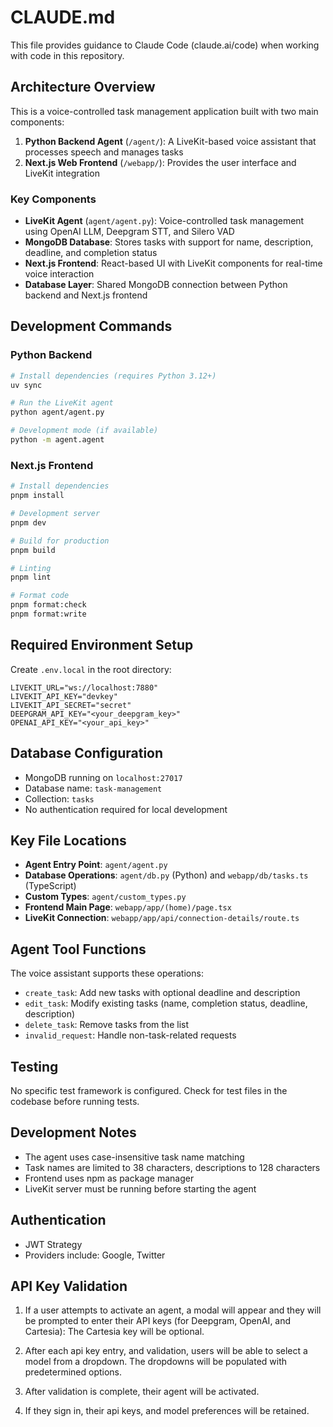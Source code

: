 # CLAUDE.md

This file provides guidance to Claude Code (claude.ai/code) when working with code in this repository.

## Architecture Overview

This is a voice-controlled task management application built with two main components:

1. **Python Backend Agent** (`/agent/`): A LiveKit-based voice assistant that processes speech and manages tasks
2. **Next.js Web Frontend** (`/webapp/`): Provides the user interface and LiveKit integration

### Key Components

- **LiveKit Agent** (`agent/agent.py`): Voice-controlled task management using OpenAI LLM, Deepgram STT, and Silero VAD
- **MongoDB Database**: Stores tasks with support for name, description, deadline, and completion status
- **Next.js Frontend**: React-based UI with LiveKit components for real-time voice interaction
- **Database Layer**: Shared MongoDB connection between Python backend and Next.js frontend

## Development Commands

### Python Backend
```bash
# Install dependencies (requires Python 3.12+)
uv sync

# Run the LiveKit agent
python agent/agent.py

# Development mode (if available)
python -m agent.agent
```

### Next.js Frontend
```bash
# Install dependencies
pnpm install

# Development server
pnpm dev

# Build for production
pnpm build

# Linting
pnpm lint

# Format code
pnpm format:check
pnpm format:write
```

## Required Environment Setup

Create `.env.local` in the root directory:
```
LIVEKIT_URL="ws://localhost:7880"
LIVEKIT_API_KEY="devkey"
LIVEKIT_API_SECRET="secret"
DEEPGRAM_API_KEY="<your_deepgram_key>"
OPENAI_API_KEY="<your_api_key>"
```

## Database Configuration

- MongoDB running on `localhost:27017`
- Database name: `task-management`
- Collection: `tasks`
- No authentication required for local development

## Key File Locations

- **Agent Entry Point**: `agent/agent.py`
- **Database Operations**: `agent/db.py` (Python) and `webapp/db/tasks.ts` (TypeScript)
- **Custom Types**: `agent/custom_types.py`
- **Frontend Main Page**: `webapp/app/(home)/page.tsx`
- **LiveKit Connection**: `webapp/app/api/connection-details/route.ts`

## Agent Tool Functions

The voice assistant supports these operations:
- `create_task`: Add new tasks with optional deadline and description
- `edit_task`: Modify existing tasks (name, completion status, deadline, description)
- `delete_task`: Remove tasks from the list
- `invalid_request`: Handle non-task-related requests

## Testing

No specific test framework is configured. Check for test files in the codebase before running tests.

## Development Notes

- The agent uses case-insensitive task name matching
- Task names are limited to 38 characters, descriptions to 128 characters
- Frontend uses npm as package manager
- LiveKit server must be running before starting the agent

## Authentication
- JWT Strategy
- Providers include: Google, Twitter

## API Key Validation
1. If a user attempts to activate an agent, a modal will appear and they will be prompted to enter their API keys (for Deepgram, OpenAI, and Cartesia): The Cartesia key will be optional.

2. After each api key entry, and validation, users will be able to select a model from a dropdown. The dropdowns will be populated with predetermined options.

3. After validation is complete, their agent will be activated.

4. If they sign in, their api keys, and model preferences will be retained.